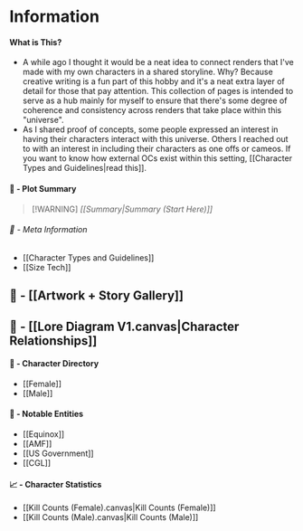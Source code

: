 # Information
#### What is This?
- A while ago I thought it would be a neat idea to connect renders that I've made with my own characters in a shared storyline. Why? Because creative writing is a fun part of this hobby and it's a neat extra layer of detail for those that pay attention. This collection of pages is intended to serve as a hub mainly for myself to ensure that there's some degree of coherence and consistency across renders that take place within this "universe".
- As I shared proof of concepts, some people expressed an interest in having their characters interact with this universe. Others I reached out to with an interest in including their characters as one offs or cameos. If you want to know how external OCs exist within this setting, [[Character Types and Guidelines|read this]].
#### 🌺 - Plot Summary
> [!WARNING] *[[Summary|Summary (Start Here)]]*
###### 🌲 - Meta Information
- [[Character Types and Guidelines]]
- [[Size Tech]]
## 🎨 - [[Artwork + Story Gallery]]
## 🌿 - [[Lore Diagram V1.canvas|Character Relationships]]
#### 👥 - Character Directory
- [[Female]]
- [[Male]]
#### 📒 - Notable Entities
- [[Equinox]]
- [[AMF]]
- [[US Government]]
- [[CGL]]
#### 📈 - Character Statistics
- [[Kill Counts (Female).canvas|Kill Counts (Female)]]
- [[Kill Counts (Male).canvas|Kill Counts (Male)]]

